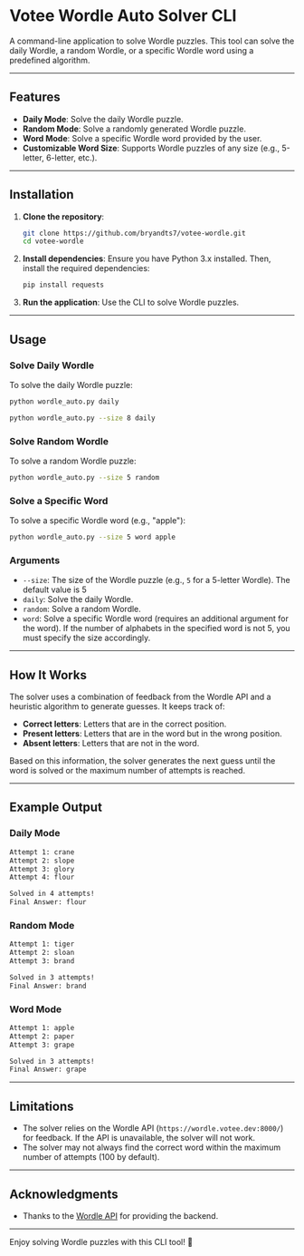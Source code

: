 # Votee Wordle Auto Solver CLI

A command-line application to solve Wordle puzzles. This tool can solve the daily Wordle, a random Wordle, or a specific Wordle word using a predefined algorithm.

---

## Features

- **Daily Mode**: Solve the daily Wordle puzzle.
- **Random Mode**: Solve a randomly generated Wordle puzzle.
- **Word Mode**: Solve a specific Wordle word provided by the user.
- **Customizable Word Size**: Supports Wordle puzzles of any size (e.g., 5-letter, 6-letter, etc.).

---

## Installation

1. **Clone the repository**:
   ```bash
   git clone https://github.com/bryandts7/votee-wordle.git
   cd votee-wordle
   ```

2. **Install dependencies**:
   Ensure you have Python 3.x installed. Then, install the required dependencies:
   ```bash
   pip install requests
   ```

3. **Run the application**:
   Use the CLI to solve Wordle puzzles.

---

## Usage

### Solve Daily Wordle
To solve the daily Wordle puzzle:

```bash
python wordle_auto.py daily
```

```bash
python wordle_auto.py --size 8 daily
```

### Solve Random Wordle
To solve a random Wordle puzzle:
```bash
python wordle_auto.py --size 5 random
```

### Solve a Specific Word
To solve a specific Wordle word (e.g., "apple"):
```bash
python wordle_auto.py --size 5 word apple
```

### Arguments
- `--size`: The size of the Wordle puzzle (e.g., `5` for a 5-letter Wordle). The default value is 5
- `daily`: Solve the daily Wordle.
- `random`: Solve a random Wordle.
- `word`: Solve a specific Wordle word (requires an additional argument for the word). If the number of alphabets in the specified word is not 5, you must specify the size accordingly.

---

## How It Works

The solver uses a combination of feedback from the Wordle API and a heuristic algorithm to generate guesses. It keeps track of:
- **Correct letters**: Letters that are in the correct position.
- **Present letters**: Letters that are in the word but in the wrong position.
- **Absent letters**: Letters that are not in the word.

Based on this information, the solver generates the next guess until the word is solved or the maximum number of attempts is reached.

---

## Example Output

### Daily Mode
```bash
Attempt 1: crane
Attempt 2: slope
Attempt 3: glory
Attempt 4: flour

Solved in 4 attempts!
Final Answer: flour
```

### Random Mode
```bash
Attempt 1: tiger
Attempt 2: sloan
Attempt 3: brand

Solved in 3 attempts!
Final Answer: brand
```

### Word Mode
```bash
Attempt 1: apple
Attempt 2: paper
Attempt 3: grape

Solved in 3 attempts!
Final Answer: grape
```

---

## Limitations
- The solver relies on the Wordle API (`https://wordle.votee.dev:8000/`) for feedback. If the API is unavailable, the solver will not work.
- The solver may not always find the correct word within the maximum number of attempts (100 by default).

---

## Acknowledgments

- Thanks to the [Wordle API](https://wordle.votee.dev:8000/) for providing the backend.

---

Enjoy solving Wordle puzzles with this CLI tool! 🎉
